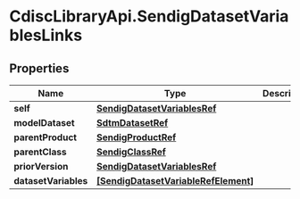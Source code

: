 # CdiscLibraryApi.SendigDatasetVariablesLinks

## Properties

Name | Type | Description | Notes
------------ | ------------- | ------------- | -------------
**self** | [**SendigDatasetVariablesRef**](SendigDatasetVariablesRef.md) |  | [optional] 
**modelDataset** | [**SdtmDatasetRef**](SdtmDatasetRef.md) |  | [optional] 
**parentProduct** | [**SendigProductRef**](SendigProductRef.md) |  | [optional] 
**parentClass** | [**SendigClassRef**](SendigClassRef.md) |  | [optional] 
**priorVersion** | [**SendigDatasetVariablesRef**](SendigDatasetVariablesRef.md) |  | [optional] 
**datasetVariables** | [**[SendigDatasetVariableRefElement]**](SendigDatasetVariableRefElement.md) |  | [optional] 


